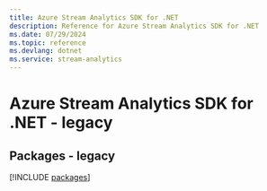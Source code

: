 ```yaml
---
title: Azure Stream Analytics SDK for .NET
description: Reference for Azure Stream Analytics SDK for .NET
ms.date: 07/29/2024
ms.topic: reference
ms.devlang: dotnet
ms.service: stream-analytics
---
```

# Azure Stream Analytics SDK for .NET - legacy
## Packages - legacy
[!INCLUDE [packages](stream-analytics-index.md)]